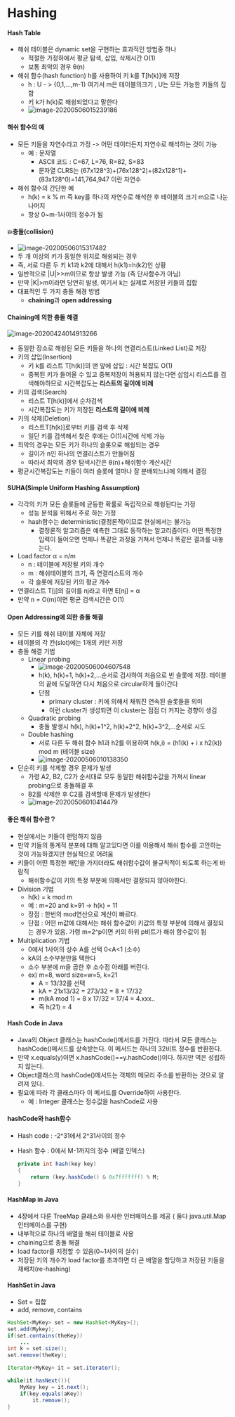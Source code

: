 # Hashing

#### Hash Table

- 해쉬 테이블은 dynamic set을 구현하는 효과적인 방법중 하나
  - 적절한 가정하에서 평균 탐색, 삽입, 삭제시간 O(1)
  - 보통 최악의 경우 θ(n)
- 해쉬 함수(hash function) h를 사용하여 키 k를 T[h(k)]에 저장
  - h : U - > {0,1,...,m-1}
    여기서 m은 테이블의크기 , U는 모든 가능한 키들의 집합
  - 키 k가 h(k)로 해슁되었다고 말한다
  - ![image-20200506015239186](https://user-images.githubusercontent.com/58761162/81093544-39940380-8f3d-11ea-9e20-9e5fc6256b9b.png)



#### 해쉬 함수의 예

- 모든 키들을 자연수라고 가정 -> 어떤 데이터든지 자연수로 해석하는 것이 가능
  - 예 : 문자열
    - ASCII 코드 : C=67, L=76, R=82, S=83
    - 문자열 CLRS는
      (67x128^3)+(76x128^2)+(82x128^1)+(83x128^0)=141,764,947 이란 자연수
- 해쉬 함수의 간단한 예
  - h(k) = k % m
    즉 key를 하나의 자연수로 해석한 후 테이블의 크기 m으로 나눈 나머지
  - 항상 0~m-1사이의 정수가 됨



#### :collision:충돌(collision)

- ![image-20200506015317482](https://user-images.githubusercontent.com/58761162/81093588-4d3f6a00-8f3d-11ea-9c1b-227518f5ff8d.png)
- 두 개 이상의 키가 동일한 위치로 해슁되는 경우
- 즉, 서로 다른 두 키 k1과 k2에 대해서 h(k1)=h(k2)인 상황
- 일반적으로 |U|>>m이므로 항상 발생 가능 (즉 단사함수가 아님)
- 만약 |K|>m이라면 당연히 발생, 여기서 k는 실제로 저장된 키들의 집합
- 대표적인 두 가지 충돌 해경 방법
  - **chaining**과 **open addressing**



#### Chaining에 의한 충돌 해결

![image-20200424014913266](https://user-images.githubusercontent.com/58761162/81093606-53354b00-8f3d-11ea-8384-933d3c1e10f3.png)

- 동일한 장소로 해슁된 모든 키들을 하나의 연결리스트(Linked List)로 저장
- 키의 삽입(Insertion)
  - 키 k를 리스트 T[h(k)]의 맨 앞에 삽입 : 시간 복잡도 O(1)
  - 중복된 키가 들어올 수 있고 중복저장이 허용되지 않는다면
    삽입시 리스트를 검색해야하므로 시간복잡도는 **리스트의 길이에 비례**
- 키의 검색(Search)
  - 리스트 T[h(k)]에서 순차검색
  - 시간복잡도는 키가 저장된 **리스트의 길이에 비례**
- 키의 삭제(Deletion)
  - 리스트T[h(k)]로부터 키를 검색 후 삭제
  - 일단 키를 검색해서 찾은 후에는 O(1)시간에 삭제 가능
- 최악의 경우는 모든 키가 하나의 슬롯으로 해슁되는 경우
  - 길이가 n인 하나의 연결리스트가 만들어짐
  - 따라서 최악의 경우 탐색시간은 θ(n)+해쉬함수 계산시간
- 평균시간복잡도는 키들이 여러 슬롯에 얼마나 잘 분배되느냐에 의해서 결정



#### SUHA(Simple Uniform Hashing Assumption)

- 각각의 키가 모든 슬롯들에 균등한 확률로 독립적으로 해슁된다는 가정
  - 성능 분석을 위해서 주로 하는 가정
  - hash함수는 deterministic(결정론적)이므로 현실에서는 불가능
    - 결정론적 알고리즘은 예측한 그대로 동작하는 알고리즘이다.
      어떤 특정한 입력이 들어오면 언제나 똑같은 과정을 거쳐서 언제나 똑같은 결과를 내놓는다.
- Load factor α = n/m
  - n : 테이블에 저장될 키의 개수
  - m : 해쉬테이블의 크기, 즉 연결리스트의 개수
  - 각 슬롯에 저장된 키의 평균 개수
- 연결리스트 T[j]의 길이를 nj라고 하면 E[nj] = α
- 만약  n = O(m)이면 평균 검색시간은 O(1)



#### Open Addressing에 의한 충돌 해결

- 모든 키를 해쉬 테이블 자체에 저장
- 테이블의 각 칸(slot)에는 1개의 키만 저장
- 충돌 해결 기법
  - Linear probing
    - ![image-20200506004607548](https://user-images.githubusercontent.com/58761162/81093624-57f9ff00-8f3d-11ea-98aa-a881993eb282.png)
    - h(k), h(k)+1, h(k)+2,...순서로 검사하여 처음으로 빈 슬롯에 저장.
      테이블의 끝에 도달하면 다시 처음으로 circular하게 돌아간다
    - 단점
      - primary cluster : 키에 의해서 채워진 연속된 슬롯들을 의미
      - 이런 cluster가 생성되면 이 cluster는 점점 더 커지는 경향이 생김
  - Quadratic probing
    - 충돌 발생시 h(k), h(k)+1^2, h(k)+2^2, h(k)+3^2,...순서로 시도
  - Double hashing
    - 서로 다른 두 해쉬 함수 h1과 h2를 이용하여
      h(k,i) = (h1(k) + i x h2(k)) mod m (테이블 size)
    - ![image-20200506010138350](https://user-images.githubusercontent.com/58761162/81093638-5b8d8600-8f3d-11ea-8687-38b9733dad17.png)
- 단순히 키를 삭제할 경우 문제가 발생
  - 가령 A2, B2, C2가 순서대로 모두 동일한 해쉬함수값을 가져서 linear probing으로 충돌해결 후
  - B2를 삭제한 후 C2를 검색할때 문제가 발생한다
  - ![image-20200506010414479](https://user-images.githubusercontent.com/58761162/81093648-5defe000-8f3d-11ea-9323-3398cc35c8a2.png)



#### 좋은 해쉬 함수란 :grey_question:

- 현실에서는 키들이 랜덤하지 않음
- 만약 키들의 통계적 분포에 대해 알고있다면
  이를 이용해서 해쉬 함수를 고안하는 것이 가능하겠지만 현실적으로 어려움
- 키들이 어떤 특정한 패턴을 가지더라도 해쉬함수값이 불규칙적이 되도록 하는게 바람직
  - 해쉬함수값이 키의 특정 부분에 의해서만 결정되지 않아야한다.
- Division 기법
  - h(k) = k mod m
  - 예 : m=20 and k=91 -> h(k) = 11
  - 장점 : 한번의 mod연산으로 계산이 빠르다.
  - 단점 : 어떤 m값에 대해서는 해쉬 함수값이 키값의 특정 부분에 의해서 결정되는 경우가 있음.
    가령 m=2^p이면 키의 하위 p비트가 해쉬 함수값이 됨
- Multiplication 기법
  - 0에서 1사이의 상수 A를 선택 0<A<1 (소수)
  - kA의 소수부분만을 택한다
  - 소수 부분에 m을 곱한 후 소수점 아래를 버린다.
  - ex) m=8, word size=w=5, k=21
    - A = 13/32를 선택
    - kA = 21x13/32 = 273/32 = 8 + 17/32
    - m(kA mod 1) = 8 x 17/32 = 17/4 = 4.xxx..
    - 즉 h(21) = 4



#### Hash Code in Java

- Java의 Object 클래스는 hashCode()메서드를 가진다.
  따라서 모든 클래스는 hashCode()메서드를 상속받는다. 이 메서드는 하나의 32비트 정수를 반환한다.
- 만약 x.equals(y)이면 x.hashCode()==y.hashCode()이다.
  하지만 역은 성립하지 않는다.
- Object클래스의 hashCode()메서드는 객체의 메모리 주소를 반환하는 것으로 알려져 있다.
- 필요에 따라 각 클래스마다 이 메서드를 Override하여 사용한다.
  - 예 : Integer 클래스는 정수값을 hashCode로 사용



#### hashCode와 hash함수

- Hash code : -2^31에서 2^31사이의 정수

- Hash 함수 : 0에서 M-1까지의 정수 (배열 인덱스)

  ```java
  private int hash(key key)
  {
      return (key.hashCode() & 0x7fffffff) % M;
  }
  ```

  

#### HashMap in Java

- 4장에서 다룬 TreeMap 클래스와 유사한 인터페이스를 제공 ( 둘다 java.util.Map 인터페이스를 구현)
- 내부적으로 하나의 배열을 해쉬 테이블로 사용
- chaining으로 충돌 해결
- load factor를 지정할 수 있음(0~1사이의 실수)
- 저장된 키의 개수가 load factor를 초과하면 더 큰 배열을 할당하고 저장된 키들을 재배치(re-hashing)



#### HashSet in Java

- Set = 집합
- add, remove, contains

```java
HashSet<MyKey> set = new HashSet<MyKey>();
set.add(Mykey);
if(set.contains(theKey))
    ...
int k = set.size();
set.remove(theKey);

Iterator<MyKey> it = set.iterator();

while(it.hasNext()){
    MyKey key = it.next();
    if(key.equals(aKey))
        it.remove();
}
```

